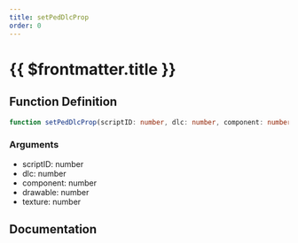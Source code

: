```yaml
---
title: setPedDlcProp
order: 0
---
```


# {{ $frontmatter.title }}

## Function Definition

```ts
function setPedDlcProp(scriptID: number, dlc: number, component: number, drawable: number, texture: number): void;
```

### Arguments

* scriptID: number
* dlc: number
* component: number
* drawable: number
* texture: number

## Documentation

<!--@include: ./parts/setPedDlcProp.md-->
